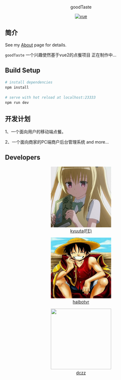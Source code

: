 <p align="center">
    goodTaste
</p>
<p align="center">
	<a href="https://github.com/vuejs/vue">
		<img src="https://img.shields.io/badge/vue-2.5.2-brightgreen.svg" alt="vue">
	</a>
</p>

## 简介

See my [About](/about/) page for details.

`goodTaste` 一个兴趣使然基于vue2的点餐项目 正在制作中...

## Build Setup

``` bash
# install dependencies
npm install

# serve with hot reload at localhost:23333
npm run dev
```

## 开发计划

1、一个面向用户的移动端点餐。

2、一个面向商家的PC端商户后台管理系统 and more...

## Developers

<p align="center">
	<img src="https://github.com/kyuuta/goodTaste/blob/master/screenshots/kyuuta.jpg" width="200" height="200"/>
	</br><a href="https://github.com/kyuuta">kyuuta(FE)</a>
<p>

<p align="center">
	<img src="https://github.com/kyuuta/goodTaste/blob/master/screenshots/haibotvr.jpg" width="200" height="200"/>
	</br><a href="https://github.com/haibotvr">haibotvr</a>
<p>

<p align="center">
	<img src="null" width="200" height="200"/>
	</br><a href="https://github.com/dczz">dczz</a>
<p>